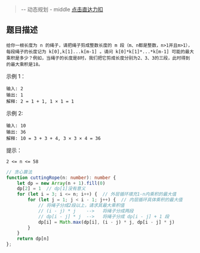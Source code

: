 > -- 动态规划 - middle
> [点击直达力扣](https://leetcode.cn/problems/jian-sheng-zi-lcof/description/?favorite=xb9nqhhg&languageTags=javascript)

## 题目描述

    给你一根长度为 n 的绳子，请把绳子剪成整数长度的 m 段（m、n都是整数，n>1并且m>1），每段绳子的长度记为 k[0],k[1]...k[m-1] 。请问 k[0]*k[1]*...*k[m-1] 可能的最大乘积是多少？例如，当绳子的长度是8时，我们把它剪成长度分别为2、3、3的三段，此时得到的最大乘积是18。

示例 1：

    输入: 2
    输出: 1
    解释: 2 = 1 + 1, 1 × 1 = 1

示例 2:

    输入: 10
    输出: 36
    解释: 10 = 3 + 3 + 4, 3 × 3 × 4 = 36

提示：

    2 <= n <= 58

```ts
// 贪心算法
function cuttingRope(n: number): number {
    let dp = new Array(n + 1).fill(0)
    dp[2] = 1  // dp[1]没有意义
    for (let i = 3; i <= n; i++) {  // 外层循环填充1-n内乘积的最大值
        for (let j = 1; j < i - 1; j++) {  // 内层循环具体乘积的最大值
            // 将绳子分成2段以上，请求其最大乘积值
            // (i - j) * j    -->   将绳子分成两段
            // dp[i - j] * j  -->   将绳子分成 dp[i - j] + 1 段
            dp[i] = Math.max(dp[i], (i - j) * j, dp[i - j] * j)
        }
    }
    return dp[n]
};
```